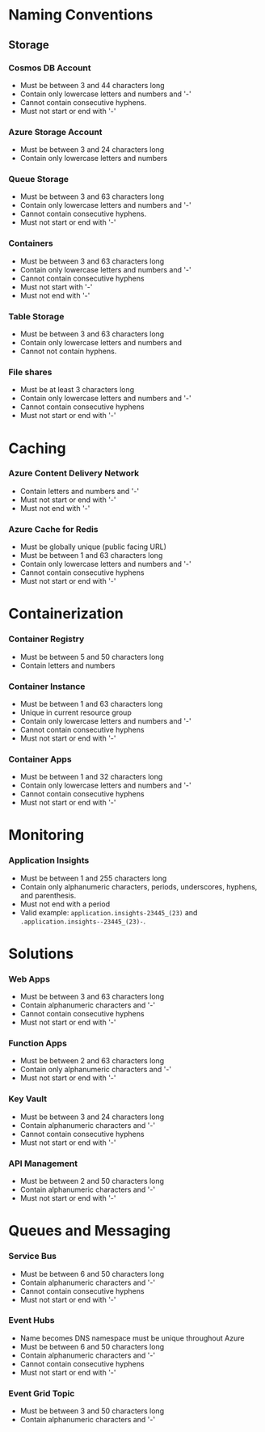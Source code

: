 # Naming Conventions

## Storage

### Cosmos DB Account
- Must be between 3 and 44 characters long
- Contain only lowercase letters and numbers and '-'
- Cannot contain consecutive hyphens.
- Must not start or end with '-'

### Azure Storage Account
- Must be between 3 and 24 characters long
- Contain only lowercase letters and numbers

### Queue Storage
- Must be between 3 and 63 characters long
- Contain only lowercase letters and numbers and '-'
- Cannot contain consecutive hyphens.
- Must not start or end with '-'

### Containers
- Must be between 3 and 63 characters long
- Contain only lowercase letters and numbers and '-'
- Cannot contain consecutive hyphens
- Must not start with '-'
- Must not end with '-'

### Table Storage
- Must be between 3 and 63 characters long
- Contain only lowercase letters and numbers and
- Cannot not contain hyphens.

### File shares
- Must be at least 3 characters long
- Contain only lowercase letters and numbers and '-'
- Cannot contain consecutive hyphens
- Must not start or end with '-'

# Caching

### Azure Content Delivery Network
- Contain letters and numbers and '-'
- Must not start or end with '-'
- Must not end with '-'

### Azure Cache for Redis
- Must be globally unique (public facing URL)
- Must be between 1 and 63 characters long
- Contain only lowercase letters and numbers and '-'
- Cannot contain consecutive hyphens
- Must not start or end with '-'

# Containerization

### Container Registry
- Must be between 5 and 50 characters long
- Contain letters and numbers

### Container Instance
- Must be between 1 and 63 characters long
- Unique in current resource group
- Contain only lowercase letters and numbers and '-'
- Cannot contain consecutive hyphens
- Must not start or end with '-'

### Container Apps
- Must be between 1 and 32 characters long
- Contain only lowercase letters and numbers and '-'
- Cannot contain consecutive hyphens
- Must not start or end with '-'


# Monitoring

### Application Insights
- Must be between 1 and 255 characters long
- Contain only alphanumeric characters, periods, underscores, hyphens, and parenthesis.
- Must not end with a period
- Valid example: `application.insights-23445_(23)` and `.application.insights--23445_(23)-`.

# Solutions

### Web Apps
- Must be between 3 and 63 characters long
- Contain alphanumeric characters and '-'
- Cannot contain consecutive hyphens
- Must not start or end with '-'

### Function Apps
- Must be between 2 and 63 characters long
- Contain only alphanumeric characters and '-'
- Must not start or end with '-'

### Key Vault
- Must be between 3 and 24 characters long
- Contain alphanumeric characters and '-'
- Cannot contain consecutive hyphens
- Must not start or end with '-'

### API Management
- Must be between 2 and 50 characters long
- Contain alphanumeric characters and '-'
- Must not start or end with '-'

# Queues and Messaging

### Service Bus
- Must be between 6 and 50 characters long
- Contain alphanumeric characters and '-'
- Cannot contain consecutive hyphens
- Must not start or end with '-'

### Event Hubs
- Name becomes DNS namespace must be unique throughout Azure
- Must be between 6 and 50 characters long
- Contain alphanumeric characters and '-'
- Cannot contain consecutive hyphens
- Must not start or end with '-'

### Event Grid Topic
- Must be between 3 and 50 characters long
- Contain alphanumeric characters and '-'

